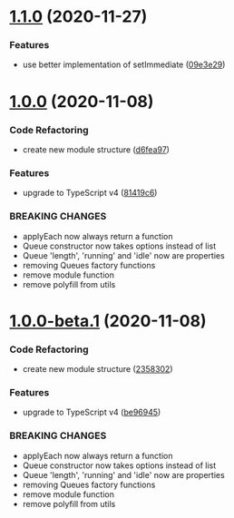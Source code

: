 # [1.1.0](https://github.com/spatools/promizr/compare/v1.0.0...v1.1.0) (2020-11-27)


### Features

* use better implementation of setImmediate ([09e3e29](https://github.com/spatools/promizr/commit/09e3e29ba9b9d0486b7dc5b8457bc87a79646bb1))

# [1.0.0](https://github.com/spatools/promizr/compare/v0.2.9...v1.0.0) (2020-11-08)


### Code Refactoring

* create new module structure ([d6fea97](https://github.com/spatools/promizr/commit/d6fea97aad592406ab840de51bee7b8f46e8ca3f))


### Features

* upgrade to TypeScript v4 ([81419c6](https://github.com/spatools/promizr/commit/81419c60e18fa06a9cc99b294ffd0a2496d0b6c5))


### BREAKING CHANGES

* applyEach now always return a function
* Queue constructor now takes options instead of list
* Queue 'length', 'running' and 'idle' now are properties
* removing Queues factory functions
* remove module function
* remove polyfill from utils

# [1.0.0-beta.1](https://github.com/spatools/promizr/compare/v0.2.9...v1.0.0-beta.1) (2020-11-08)


### Code Refactoring

* create new module structure ([2358302](https://github.com/spatools/promizr/commit/235830236296ca01791112cb87177c65618ec1b4))


### Features

* upgrade to TypeScript v4 ([be96945](https://github.com/spatools/promizr/commit/be96945617f0d52b52a5714733b6f195a341f057))


### BREAKING CHANGES

* applyEach now always return a function
* Queue constructor now takes options instead of list
* Queue 'length', 'running' and 'idle' now are properties
* removing Queues factory functions
* remove module function
* remove polyfill from utils
